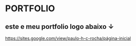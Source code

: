 # PORTFOLIO
este e meu portfolio logo abaixo
↓
---

https://sites.google.com/view/paulo-h-c-rocha/página-inicial
